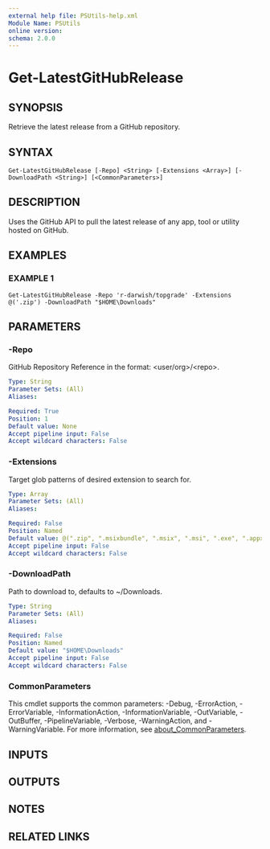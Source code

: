 ```yaml
---
external help file: PSUtils-help.xml
Module Name: PSUtils
online version:
schema: 2.0.0
---
```


# Get-LatestGitHubRelease

## SYNOPSIS
Retrieve the latest release from a GitHub repository.

## SYNTAX

```
Get-LatestGitHubRelease [-Repo] <String> [-Extensions <Array>] [-DownloadPath <String>] [<CommonParameters>]
```

## DESCRIPTION
Uses the GitHub API to pull the latest release of any app, tool or utility hosted on GitHub.

## EXAMPLES

### EXAMPLE 1
```
Get-LatestGitHubRelease -Repo 'r-darwish/topgrade' -Extensions @('.zip') -DownloadPath "$HOME\Downloads"
```

## PARAMETERS

### -Repo
GitHub Repository Reference in the format: \<user/org\>/\<repo\>.

```yaml
Type: String
Parameter Sets: (All)
Aliases:

Required: True
Position: 1
Default value: None
Accept pipeline input: False
Accept wildcard characters: False
```

### -Extensions
Target glob patterns of desired extension to search for.

```yaml
Type: Array
Parameter Sets: (All)
Aliases:

Required: False
Position: Named
Default value: @(".zip", ".msixbundle", ".msix", ".msi", ".exe", ".appxbundle", ".appx")
Accept pipeline input: False
Accept wildcard characters: False
```

### -DownloadPath
Path to download to, defaults to ~/Downloads.

```yaml
Type: String
Parameter Sets: (All)
Aliases:

Required: False
Position: Named
Default value: "$HOME\Downloads"
Accept pipeline input: False
Accept wildcard characters: False
```

### CommonParameters
This cmdlet supports the common parameters: -Debug, -ErrorAction, -ErrorVariable, -InformationAction, -InformationVariable, -OutVariable, -OutBuffer, -PipelineVariable, -Verbose, -WarningAction, and -WarningVariable. For more information, see [about_CommonParameters](http://go.microsoft.com/fwlink/?LinkID=113216).

## INPUTS

## OUTPUTS

## NOTES

## RELATED LINKS
